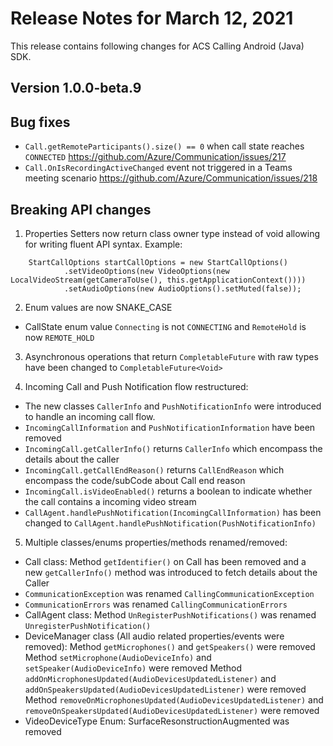 # Release Notes for March 12, 2021

This release contains following changes for ACS Calling Android (Java) SDK.

## Version 1.0.0-beta.9

## Bug fixes
- `Call.getRemoteParticipants().size() == 0` when call state reaches `CONNECTED` https://github.com/Azure/Communication/issues/217
- `Call.OnIsRecordingActiveChanged` event not triggered in a Teams meeting scenario https://github.com/Azure/Communication/issues/218


## Breaking API changes
1. Properties Setters now return class owner type instead of void allowing for writing fluent API syntax.
Example:
```
    StartCallOptions startCallOptions = new StartCallOptions()
            .setVideoOptions(new VideoOptions(new LocalVideoStream(getCameraToUse(), this.getApplicationContext())))
            .setAudioOptions(new AudioOptions().setMuted(false));
```
2. Enum values are now SNAKE_CASE
- CallState enum value `Connecting` is not `CONNECTING` and `RemoteHold` is now `REMOTE_HOLD`

3. Asynchronous operations that return `CompletableFuture` with raw types have been changed to `CompletableFuture<Void>`

4. Incoming Call and Push Notification flow restructured:
- The new classes `CallerInfo` and `PushNotificationInfo` were introduced to handle an incoming call flow.
- `IncomingCallInformation` and `PushNotificationInformation` have been removed
- `IncomingCall.getCallerInfo()` returns `CallerInfo` which encompass the details about the caller
- `IncomingCall.getCallEndReason()` returns `CallEndReason` which encompass the code/subCode about Call end reason
- `IncomingCall.isVideoEnabled()` returns a boolean to indicate whether the call contains a incoming video stream
- `CallAgent.handlePushNotification(IncomingCallInformation)` has been changed to `CallAgent.handlePushNotification(PushNotificationInfo)`

5. Multiple classes/enums properties/methods renamed/removed:
- Call class:
Method `getIdentifier()` on Call has been removed and a new `getCallerInfo()` method was introduced to fetch details about the Caller
- `CommunicationException` was renamed `CallingCommunicationException`
- `CommunicationErrors` was renamed `CallingCommunicationErrors`
- CallAgent class:
Method `UnRegisterPushNotifications()` was renamed `UnregisterPushNotification()`
- DeviceManager class (All audio related properties/events were removed):
Method `getMicrophones()` and `getSpeakers()` were removed
Method `setMicrophone(AudioDeviceInfo)` and `setSpeaker(AudioDeviceInfo)` were removed
Method `addOnMicrophonesUpdated(AudioDevicesUpdatedListener)` and `addOnSpeakersUpdated(AudioDevicesUpdatedListener)` were removed
Method `removeOnMicrophonesUpdated(AudioDevicesUpdatedListener)` and `removeOnSpeakersUpdated(AudioDevicesUpdatedListener)` were removed
- VideoDeviceType Enum:
SurfaceResonstructionAugmented was removed
